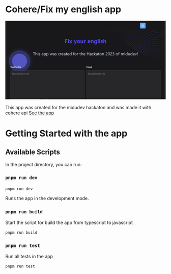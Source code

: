 # Cohere/Fix my english app

![Screenshoot](https://raw.githubusercontent.com/joaquinns/cohere-node-ia-fixMyEnglish/master/desktop.PNG)

This app was created for the midudev hackaton and was made it with cohere api
[See the app](https://cohere-node-ia-fix-my-english.vercel.app/)

# Getting Started with the app

## Available Scripts

In the project directory, you can run:

### `pnpm run dev`

```
pnpm run dev
```

Runs the app in the development mode.


### `pnpm run build`

Start the script for build the app from typescript to javascript

```
pnpm run build
```

### `pnpm run test`

Run all tests in the app

```
pnpm run test
```

